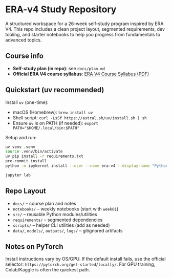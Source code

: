 # ERA-v4 Study Repository

A structured workspace for a 26-week self-study program inspired by ERA V4. This repo includes a clean project layout, segmented requirements, dev tooling, and starter notebooks to help you progress from fundamentals to advanced topics.

## Course info

- **Self-study plan (in repo)**: see `docs/plan.md`
- **Official ERA V4 course syllabus**: [ERA V4 Course Syllabus (PDF)](https://s3.us-east-1.amazonaws.com/theschoolof.ai/ERA+V4+Course+Syllabus.pdf)

## Quickstart (uv recommended)

Install `uv` (one-time):
- macOS (Homebrew): `brew install uv`
- Shell script: `curl -LsSf https://astral.sh/uv/install.sh | sh`
- Ensure `uv` is on PATH (if needed): `export PATH="$HOME/.local/bin:$PATH"`

Setup and run:
```bash
uv venv .venv
source .venv/bin/activate
uv pip install -r requirements.txt
pre-commit install
python -m ipykernel install --user --name era-v4 --display-name "Python (era-v4)"

jupyter lab
```

## Repo Layout

- `docs/` – course plan and notes
- `notebooks/` – weekly notebooks (start with `week01`)
- `src/` – reusable Python modules/utilities
- `requirements/` – segmented dependencies
- `scripts/` – helper CLI utilities (add as needed)
- `data/`, `models/`, `outputs/`, `logs/` – gitignored artifacts

## Notes on PyTorch

Install instructions vary by OS/GPU. If the default install fails, use the official selector: `https://pytorch.org/get-started/locally/`. For GPU training, Colab/Kaggle is often the quickest path.
